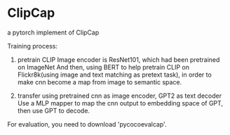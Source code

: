 # ClipCap
a pytorch implement of ClipCap

Training process:
1. pretrain CLIP
Image encoder is ResNet101, which had been pretrained on ImageNet
And then, using BERT to help pretrain CLIP on Flickr8k(using image and text matching as pretext task), in order to make cnn become a map from image to semantic space.

2. transfer
using pretrained cnn as image encoder, GPT2 as text decoder
Use a MLP mapper to map the cnn output to embedding space of GPT, then use GPT to decode.




For evaluation, you need to download 'pycocoevalcap'.
